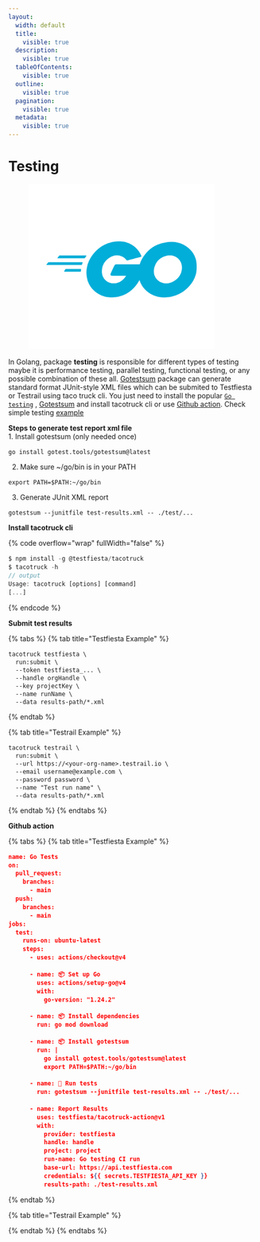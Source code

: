```yaml
---
layout:
  width: default
  title:
    visible: true
  description:
    visible: true
  tableOfContents:
    visible: true
  outline:
    visible: true
  pagination:
    visible: true
  metadata:
    visible: true
---
```


# Testing

<figure><img src="../../../.gitbook/assets/Go-Logo_Blue.png" alt="" width="375"><figcaption></figcaption></figure>

In Golang, package **testing** is responsible for different types of testing maybe it is performance testing, parallel testing, functional testing, or any possible combination of these all. [Gotestsum](https://pkg.go.dev/github.com/IstrateM/gotestsum/pkg/gotestsum) package  can  generate standard format JUnit-style XML files  which can be  submited  to Testfiesta or Testrail using taco truck cli. You just need to install the popular [`Go testing`](https://pkg.go.dev/testing) ,  [Gotestsum](https://pkg.go.dev/github.com/IstrateM/gotestsum/pkg/gotestsum)  and install tacotruck  cli or use [Github action](https://github.com/testfiesta/tacotruck-action).  Check simple testing  [example](https://github.com/testfiesta/tacotruck-examples/tree/main/demo-golang-tf) &#x20;

**Steps to generate test report xml file** \
1\. Install gotestsum (only needed once)

```
go install gotest.tools/gotestsum@latest
```

2. Make sure \~/go/bin is in your PATH

```
export PATH=$PATH:~/go/bin
```

3. Generate JUnit XML report

```
gotestsum --junitfile test-results.xml -- ./test/...
```

**Install tacotruck cli** &#x20;

{% code overflow="wrap" fullWidth="false" %}
```javascript
$ npm install -g @testfiesta/tacotruck
$ tacotruck -h
// output
Usage: tacotruck [options] [command]
[...]
```
{% endcode %}

**Submit test results**

{% tabs %}
{% tab title="Testfiesta Example" %}
```
tacotruck testfiesta \
  run:submit \
  --token testfiesta_... \
  --handle orgHandle \
  --key projectKey \
  --name runName \
  --data results-path/*.xml
```
{% endtab %}

{% tab title="Testrail Example" %}
```
tacotruck testrail \
  run:submit \
  --url https://<your-org-name>.testrail.io \
  --email username@example.com \
  --password password \
  --name "Test run name" \
  --data results-path/*.xml
```
{% endtab %}
{% endtabs %}

**Github action**

{% tabs %}
{% tab title="Testfiesta Example" %}
```json
name: Go Tests
on:
  pull_request:
    branches:
      - main
  push:
    branches:
      - main
jobs:
  test:
    runs-on: ubuntu-latest
    steps:
      - uses: actions/checkout@v4

      - name: 📦 Set up Go
        uses: actions/setup-go@v4
        with:
          go-version: "1.24.2"

      - name: 📦 Install dependencies
        run: go mod download

      - name: 📦 Install gotestsum
        run: |
          go install gotest.tools/gotestsum@latest
          export PATH=$PATH:~/go/bin

      - name: 🧪 Run tests
        run: gotestsum --junitfile test-results.xml -- ./test/...

      - name: Report Results
        uses: testfiesta/tacotruck-action@v1
        with:
          provider: testfiesta
          handle: handle
          project: project
          run-name: Go testing CI run
          base-url: https://api.testfiesta.com
          credentials: ${{ secrets.TESTFIESTA_API_KEY }}
          results-path: ./test-results.xml
```
{% endtab %}

{% tab title="Testrail Example" %}

{% endtab %}
{% endtabs %}
